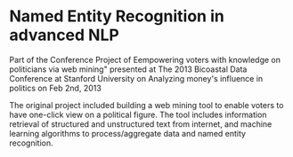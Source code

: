 # Named Entity Recognition in advanced NLP 
Part of the Conference Project of Eempowering voters with knowledge on politicians via web mining" presented at The 2013 Bicoastal Data Conference at Stanford University on Analyzing money's influence in politics on Feb 2nd, 2013

The original project included building a web mining tool to enable voters to have one-click view on a political figure. The tool includes information retrieval of structured and unstructured text from internet, and machine learning algorithms to process/aggregate data and named entity recognition.
